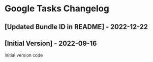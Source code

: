# Google Tasks Changelog

## [Updated Bundle ID in README] - 2022-12-22

## [Initial Version] - 2022-09-16

Initial version code
